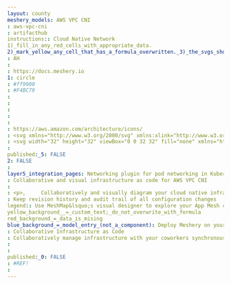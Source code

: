 ```yaml
---
layout: county 
meshery_models: AWS VPC CNI
: aws-vpc-cni
: artifacthub
instructions:: Cloud Native Network
1)_fill_in_any_red_cells_with_appropriate_data.
2)_mark_yellow_any_cell_that_has_a_formula_overwritten._3)_the_svgs_shouldn't_have_xml_header_they_are_added_programmatically_through_workflows: Cloud Native Network
: AH
: 
: https://docs.meshery.io
1: circle
: #ff9900
: #F4BC79
: 
: 
: 
: 
: 
: https://aws.amazon.com/architecture/icons/
: <svg xmlns="http://www.w3.org/2000/svg" xmlns:xlink="http://www.w3.org/1999/xlink" version="1.1" id="Layer_1" x="0px" y="0px" viewBox="0 0 304 182" style="enable-background:new 0 0 304 182;" xml:space="preserve">, <style type="text/css">, 	.st0{fill:#252F3E;}, 	.st1{fill-rule:evenodd;clip-rule:evenodd;fill:#FF9900;}, </style>, <g>, 	<path class="st0" d="M86.4,66.4c0,3.7,0.4,6.7,1.1,8.9c0.8,2.2,1.8,4.6,3.2,7.2c0.5,0.8,0.7,1.6,0.7,2.3c0,1-0.6,2-1.9,3l-6.3,4.2   c-0.9,0.6-1.8,0.9-2.6,0.9c-1,0-2-0.5-3-1.4C76.2,90,75,88.4,74,86.8c-1-1.7-2-3.6-3.1-5.9c-7.8,9.2-17.6,13.8-29.4,13.8   c-8.4,0-15.1-2.4-20-7.2c-4.9-4.8-7.4-11.2-7.4-19.2c0-8.5,3-15.4,9.1-20.6c6.1-5.2,14.2-7.8,24.5-7.8c3.4,0,6.9,0.3,10.6,0.8   c3.7,0.5,7.5,1.3,11.5,2.2v-7.3c0-7.6-1.6-12.9-4.7-16c-3.2-3.1-8.6-4.6-16.3-4.6c-3.5,0-7.1,0.4-10.8,1.3c-3.7,0.9-7.3,2-10.8,3.4   c-1.6,0.7-2.8,1.1-3.5,1.3c-0.7,0.2-1.2,0.3-1.6,0.3c-1.4,0-2.1-1-2.1-3.1v-4.9c0-1.6,0.2-2.8,0.7-3.5c0.5-0.7,1.4-1.4,2.8-2.1   c3.5-1.8,7.7-3.3,12.6-4.5c4.9-1.3,10.1-1.9,15.6-1.9c11.9,0,20.6,2.7,26.2,8.1c5.5,5.4,8.3,13.6,8.3,24.6V66.4z M45.8,81.6   c3.3,0,6.7-0.6,10.3-1.8c3.6-1.2,6.8-3.4,9.5-6.4c1.6-1.9,2.8-4,3.4-6.4c0.6-2.4,1-5.3,1-8.7v-4.2c-2.9-0.7-6-1.3-9.2-1.7   c-3.2-0.4-6.3-0.6-9.4-0.6c-6.7,0-11.6,1.3-14.9,4c-3.3,2.7-4.9,6.5-4.9,11.5c0,4.7,1.2,8.2,3.7,10.6   C37.7,80.4,41.2,81.6,45.8,81.6z M126.1,92.4c-1.8,0-3-0.3-3.8-1c-0.8-0.6-1.5-2-2.1-3.9L96.7,10.2c-0.6-2-0.9-3.3-0.9-4   c0-1.6,0.8-2.5,2.4-2.5h9.8c1.9,0,3.2,0.3,3.9,1c0.8,0.6,1.4,2,2,3.9l16.8,66.2l15.6-66.2c0.5-2,1.1-3.3,1.9-3.9c0.8-0.6,2.2-1,4-1   h8c1.9,0,3.2,0.3,4,1c0.8,0.6,1.5,2,1.9,3.9l15.8,67l17.3-67c0.6-2,1.3-3.3,2-3.9c0.8-0.6,2.1-1,3.9-1h9.3c1.6,0,2.5,0.8,2.5,2.5   c0,0.5-0.1,1-0.2,1.6c-0.1,0.6-0.3,1.4-0.7,2.5l-24.1,77.3c-0.6,2-1.3,3.3-2.1,3.9c-0.8,0.6-2.1,1-3.8,1h-8.6c-1.9,0-3.2-0.3-4-1   c-0.8-0.7-1.5-2-1.9-4L156,23l-15.4,64.4c-0.5,2-1.1,3.3-1.9,4c-0.8,0.7-2.2,1-4,1H126.1z M254.6,95.1c-5.2,0-10.4-0.6-15.4-1.8   c-5-1.2-8.9-2.5-11.5-4c-1.6-0.9-2.7-1.9-3.1-2.8c-0.4-0.9-0.6-1.9-0.6-2.8v-5.1c0-2.1,0.8-3.1,2.3-3.1c0.6,0,1.2,0.1,1.8,0.3   c0.6,0.2,1.5,0.6,2.5,1c3.4,1.5,7.1,2.7,11,3.5c4,0.8,7.9,1.2,11.9,1.2c6.3,0,11.2-1.1,14.6-3.3c3.4-2.2,5.2-5.4,5.2-9.5   c0-2.8-0.9-5.1-2.7-7c-1.8-1.9-5.2-3.6-10.1-5.2L246,52c-7.3-2.3-12.7-5.7-16-10.2c-3.3-4.4-5-9.3-5-14.5c0-4.2,0.9-7.9,2.7-11.1   c1.8-3.2,4.2-6,7.2-8.2c3-2.3,6.4-4,10.4-5.2c4-1.2,8.2-1.7,12.6-1.7c2.2,0,4.5,0.1,6.7,0.4c2.3,0.3,4.4,0.7,6.5,1.1   c2,0.5,3.9,1,5.7,1.6c1.8,0.6,3.2,1.2,4.2,1.8c1.4,0.8,2.4,1.6,3,2.5c0.6,0.8,0.9,1.9,0.9,3.3v4.7c0,2.1-0.8,3.2-2.3,3.2   c-0.8,0-2.1-0.4-3.8-1.2c-5.7-2.6-12.1-3.9-19.2-3.9c-5.7,0-10.2,0.9-13.3,2.8c-3.1,1.9-4.7,4.8-4.7,8.9c0,2.8,1,5.2,3,7.1   c2,1.9,5.7,3.8,11,5.5l14.2,4.5c7.2,2.3,12.4,5.5,15.5,9.6c3.1,4.1,4.6,8.8,4.6,14c0,4.3-0.9,8.2-2.6,11.6   c-1.8,3.4-4.2,6.4-7.3,8.8c-3.1,2.5-6.8,4.3-11.1,5.6C264.4,94.4,259.7,95.1,254.6,95.1z"/>, 	<g>, 		<path class="st1" d="M273.5,143.7c-32.9,24.3-80.7,37.2-121.8,37.2c-57.6,0-109.5-21.3-148.7-56.7c-3.1-2.8-0.3-6.6,3.4-4.4    c42.4,24.6,94.7,39.5,148.8,39.5c36.5,0,76.6-7.6,113.5-23.2C274.2,133.6,278.9,139.7,273.5,143.7z"/>, 		<path class="st1" d="M287.2,128.1c-4.2-5.4-27.8-2.6-38.5-1.3c-3.2,0.4-3.7-2.4-0.8-4.5c18.8-13.2,49.7-9.4,53.3-5    c3.6,4.5-1,35.4-18.6,50.2c-2.7,2.3-5.3,1.1-4.1-1.9C282.5,155.7,291.4,133.4,287.2,128.1z"/>, 	</g>, </g>, </svg>
: <svg width="32" height="32" viewBox="0 0 32 32" fill="none" xmlns="http://www.w3.org/2000/svg"><path d="M16.405 8.732v6.57l5.694-3.297-5.694-3.273Zm0 7.942v6.602l5.747-3.285-5.747-3.317Z" fill="#fff"/><path d="M15.586 15.256v-6.47l-5.622 3.225 5.622 3.245ZM4.307 23.252a13.809 13.809 0 0 0 4.362 4.39v-6.914l-4.362 2.524Zm11.279-.008v-6.52L9.95 19.985l5.636 3.258Z" fill="#fff" fill-opacity=".8"/><path d="m9.49 27.23 5.707-3.263-5.707-3.3v6.563Z" fill="#fff"/><path d="M22.54 27.265v-6.553l-5.699 3.259 5.7 3.294Zm5.58-4.773a13.697 13.697 0 0 0 1.612-5.895l-5.934 3.397 4.323 2.498Z" fill="#fff" fill-opacity=".8"/><path d="m23.362 19.298 5.728-3.276-5.728-3.291v6.567Z" fill="#fff"/><path d="M22.541 11.315V4.8l-5.673 3.253 5.673 3.262Zm0 7.955v-6.574l-5.685 3.292 5.685 3.281Z" fill="#fff" fill-opacity=".8"/><path d="M9.49 12.684v6.622l5.728-3.316-5.728-3.306Z" fill="#fff"/><path d="M15.586 2.25a13.69 13.69 0 0 0-6.037 1.595l6.037 3.463V2.25Z" fill="#fff" fill-opacity=".8"/><path d="M9.49 4.756v6.583l5.732-3.288L9.49 4.756Z" fill="#fff"/><path d="M8.669 4.356a13.83 13.83 0 0 0-4.362 4.39l4.362 2.518V4.356Z" fill="#fff" fill-opacity=".8"/><path d="M22.504 3.88a13.695 13.695 0 0 0-6.099-1.63v5.123l6.1-3.493ZM2.25 16.483c.071 2.12.634 4.196 1.644 6.062l4.418-2.559-6.062-3.503Zm1.644-7.028a13.68 13.68 0 0 0-1.644 6.036l6.068-3.482-4.424-2.554Z" fill="#fff"/><path d="M9.539 28.147a13.673 13.673 0 0 0 6.047 1.603v-5.062L9.54 28.147Z" fill="#fff" fill-opacity=".8"/><path d="M27.697 8.768a13.83 13.83 0 0 0-4.335-4.383v6.889l4.335-2.506ZM23.362 27.62a13.851 13.851 0 0 0 4.351-4.417l-4.351-2.514v6.93Z" fill="#fff"/><path d="M29.75 15.452a13.659 13.659 0 0 0-1.63-5.979l-4.381 2.53 6.011 3.45Z" fill="#fff" fill-opacity=".8"/><path d="M16.405 29.75a13.673 13.673 0 0 0 6.036-1.595l-6.036-3.498v5.093Z" fill="#fff"/><path d="M8.669 19.247v-6.494L3.03 15.986l5.639 3.261Z" fill="#fff" fill-opacity=".8"/></svg>
: 
published:_5: FALSE
2: FALSE
: 
layer5_integration_pages: Networking plugin for pod networking in Kubernetes using Elastic Network Interfaces on AWS., 
: Collaborative and visual infrastructure as code for AWS VPC CNI
: 
: <p>,     Collaboratively and visually diagram your cloud native infrastructure with GitOps-style pipeline integration. Design, test, and manage configuration your Kubernetes-based, containerized applications as a visual topology., </p>, <p>,     Looking for best practice cloud native design and deployment best practices? Choose from thousands of pre-built components in MeshMap. Choose from hundreds of ready-made design patterns by importing templates from Meshery Catalog or use our low code designer, MeshMap, to create and deploy your own cloud native infrastructure designs., </p>
: Keep revision history and audit trail of all configuration changes
legend:: Use MeshMap&lsquo;s visual designer to explore your App Mesh configuration
yellow_background__=_custom_text;_do_not_overwrite_with_formula
red_background_=_data_is_mising
blue_background_=_model_entry_(not_a_component): Deploy Meshery on your EKS clusters for App Mesh management
: Collaborative Infrastructure as Code
: Collaboratively manage infrastructure with your coworkers synchronously sharing the same designs.
: 
: 
published:_0: FALSE
: #REF!
: 
---
```

